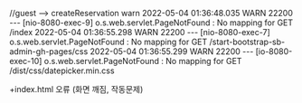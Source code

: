 
//guest --> createReservation warn 
2022-05-04 01:36:48.035  WARN 22200 --- [nio-8080-exec-9] o.s.web.servlet.PageNotFound             : No mapping for GET /index
2022-05-04 01:36:55.298  WARN 22200 --- [nio-8080-exec-7] o.s.web.servlet.PageNotFound             : No mapping for GET /start-bootstrap-sb-admin-gh-pages/css
2022-05-04 01:36:55.299  WARN 22200 --- [io-8080-exec-10] o.s.web.servlet.PageNotFound             : No mapping for GET /dist/css/datepicker.min.css

+index.html 오류 (화면 깨짐, 작동문제)